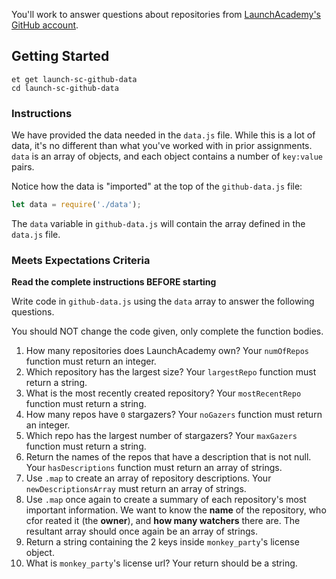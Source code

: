 You'll work to answer questions about repositories from [LaunchAcademy's GitHub account](https://api.github.com/orgs/LaunchAcademy/repos).

## Getting Started

```no-highlight
et get launch-sc-github-data
cd launch-sc-github-data
```

### Instructions

We have provided the data needed in the `data.js` file. While this is a lot of data, it's no different than what you've worked with in prior assignments. `data` is an array of objects, and each object contains a number of `key:value` pairs.

Notice how the data is "imported" at the top of the `github-data.js` file:

```javascript
let data = require('./data');
```

The `data` variable in `github-data.js` will contain the array defined in the `data.js` file.

### Meets Expectations Criteria
**Read the complete instructions BEFORE starting**

Write code in `github-data.js` using the `data` array to answer the following questions.

You should NOT change the code given, only complete the function bodies.

1. How many repositories does LaunchAcademy own? Your `numOfRepos` function must return an integer.
2. Which repository has the largest size? Your `largestRepo` function must return a string.
3. What is the most recently created repository? Your `mostRecentRepo` function must return a string.
4. How many repos have `0` stargazers? Your `noGazers` function must return an integer.
5. Which repo has the largest number of stargazers? Your `maxGazers` function must return a string.
6. Return the names of the repos that have a description that is not null. Your `hasDescriptions` function must return an array of strings.
7. Use `.map` to create an array of repository descriptions. Your `newDescriptionsArray` must return an array of strings.
8. Use `.map` once again to create a summary of each repository's most important information. We want to know the **name** of the repository, who cfor reated it (the **owner**), and **how many watchers** there are. The resultant array should once again be an array of strings.
9. Return a string containing the 2 keys inside `monkey_party`'s license object.
10. What is `monkey_party`'s license url? Your return should be a string.
